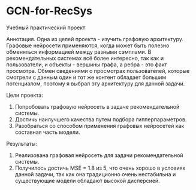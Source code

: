 # GCN-for-RecSys
Учебный практический проект

Аннотация.
Одна из целей проекта - изучить графовую архитектуру. Графовые нейросети применяются, когда может быть полезно обменяться информацией между разными сэмплами. В рекомендательных системах всё более интересно, так как 
и пользователи, и объекты - вершины графа, а ребра - это факт просмотра. Обмен сведениями о просмотрах пользователей, которые смотрели с данным один и тот же контент обладает большим потенциалом, поэтому я выбрал эту архитектуру для данной задачи.

Цели проекта:
1. Попробовать графовую нейросеть в задаче рекомендательной системы.
2. Достичь наилучшего качества путем подбора гипперпараметров.
3. Разобраться со способом применения графовых нейросетей как составная часть модели.

Результаты:
1. Реализована графовая нейросеть для задачи рекомендательной системы.
2. Получилось достичь MSE = 1.8 из 5, что очень хорошо в условиях данной задачи, так как она традиционно очень нестабильна и существующие модели обладают высокой дисперсией.
